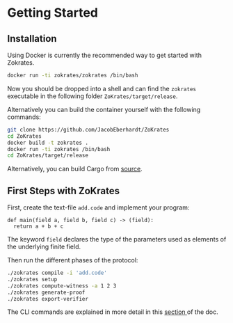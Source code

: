 # Getting Started

## Installation

Using Docker is currently the recommended way to get started with Zokrates.

```bash
docker run -ti zokrates/zokrates /bin/bash
```

Now you should be dropped into a shell and can find the `zokrates` executable in the following folder `ZoKrates/target/release`.

Alternatively you can build the container yourself with the following commands:

```bash
git clone https://github.com/JacobEberhardt/ZoKrates
cd ZoKrates
docker build -t zokrates .
docker run -ti zokrates /bin/bash
cd ZoKrates/target/release
```

Alternatively, you can build Cargo from [source](https://github.com/JacobEberhardt/ZoKrates/).

## First Steps with ZoKrates

First, create the text-file `add.code` and implement your program:

```zokrates
def main(field a, field b, field c) -> (field):
  return a + b + c
```

The keyword `field` declares the type of the parameters used as elements of the underlying finite field.

Then run the different phases of the protocol:

```bash
./zokrates compile -i 'add.code'
./zokrates setup
./zokrates compute-witness -a 1 2 3
./zokrates generate-proof
./zokrates export-verifier
```

The CLI commands are explained in more detail in this [section
](reference/cli.html) of the doc.